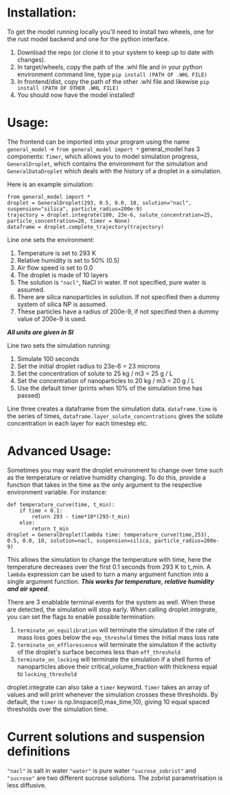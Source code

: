 # Installation:
To get the model running locally you'll need to install two wheels, one for the rust model backend and one for the python interface.
1. Download the repo (or clone it to your system to keep up to date with changes).
2. In target/wheels, copy the path of the .whl file and in your python environment command line, type `pip install (PATH OF .WHL FILE)`
3. In frontend/dist, copy the path of the other .whl file and likewise `pip install (PATH OF OTHER .WHL FILE)`
4. You should now have the model installed!

# Usage:
The frontend can be imported into your program using the name `general_model`
-> `from general_model import *`
general_model has 3 components: `Timer`, which allows you to model simulation progress, `GeneralDroplet`, which contains the environment for the simulation and `GeneralDataDroplet` which deals with the history of a droplet in a simulation.

Here is an example simulation:
```
from general_model import *
droplet = GeneralDroplet(293, 0.5, 0.0, 10, solution="nacl", suspension="silica", particle_radius=200e-9)
trajectory = droplet.integrate(100, 23e-6, solute_concentration=25, particle_concentration=20, timer = None)
dataframe = droplet.complete_trajectory(trajectory)
```
Line one sets the environment:
1. Temperature is set to 293 K
2. Relative humidity is set to 50% (0.5)
3. Air flow speed is set to 0.0
4. The droplet is made of 10 layers
5. The solution is `"nacl"`, NaCl in water. If not specified, pure water is assumed.
6. There are silica nanoparticles in solution. If not specified then a dummy system of silica NP is assumed. 
7. These particles have a radius of 200e-9, if not specified then a dummy value of 200e-9 is used.

***All units are given in SI***

Line two sets the simulation running:
1. Simulate 100 seconds
2. Set the initial droplet radius to 23e-6 = 23 microns
3. Set the concentration of solute to 25 kg / m3 = 25 g / L
4. Set the concentration of nanoparticles to 20 kg / m3 = 20 g / L
5. Use the default timer (prints when 10% of the simulation time has passed)

Line three creates a dataframe from the simulation data. `dataframe.time` is the series of times, `dataframe.layer_solute_concentrations` gives the solute concentration in each layer for each timestep etc. 

# Advanced Usage:
Sometimes you may want the droplet environment to change over time such as the temperature or relative humidity changing. To do this, provide a function that takes in the time as the only argument to the respective environment variable.
For instance:
```
def temperature_curve(time, t_min):
    if time < 0.1:
        return 293 - time*10*(293-t_min)
    else:
        return t_min
droplet = GeneralDroplet(lambda time: temperature_curve(time,253), 0.5, 0.0, 10, solution=nacl, suspension=silica, particle_radius=200e-9)
```
This allows the simulation to change the temperature with time, here the temperature decreases over the first 0.1 seconds from 293 K to t_min. A `lambda` expression can be used to turn a many argument function into a single argument function.
***This works for temperature, relative humidity and air speed***. 

There are 3 enablable terminal events for the system as well. When these are detected, the simulation will stop early. When calling droplet.integrate, you can set the flags to enable possible termination:
1. `terminate_on_equilibration` will terminate the simulation if the rate of mass loss goes below the `equ_threshold` times the initial mass loss rate
2. `terminate_on_efflorescence` will terminate the simulation if the activity of the droplet's surface becomes less than `eff_threshold`
3. `terminate_on_locking` will terminate the simulation if a shell forms of nanoparticles above their critical_volume_fraction with thickness equal to `locking_threshold`

droplet.integrate can also take a `timer` keyword. `Timer` takes an array of values and will print whenever the simulation crosses these thresholds. By default, the `timer` is np.linspace(0,max_time,10), giving 10 equal spaced thresholds over the simulation time.

# Current solutions and suspension definitions
`"nacl"` is salt in water
`"water"` is pure water
`"sucrose_zobrist"` and `"sucrose"` are two different sucrose solutions. The zobrist parametrisation is less diffusive.


